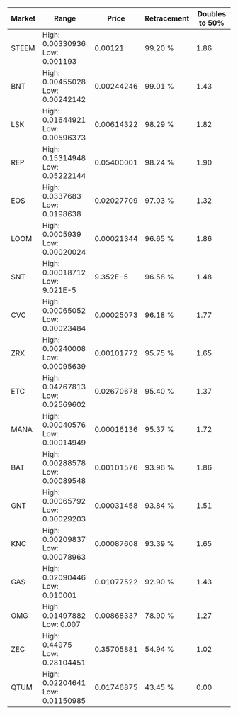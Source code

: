 | Market | Range | Price| Retracement | Doubles to 50% |
| --- | --- | --- | --- | --- |
| STEEM | High: 0.00330936<br />Low: 0.001193 | 0.00121 | 99.20 % | 1.86 |
| BNT | High: 0.00455028<br />Low: 0.00242142 | 0.00244246 | 99.01 % | 1.43 |
| LSK | High: 0.01644921<br />Low: 0.00596373 | 0.00614322 | 98.29 % | 1.82 |
| REP | High: 0.15314948<br />Low: 0.05222144 | 0.05400001 | 98.24 % | 1.90 |
| EOS | High: 0.0337683<br />Low: 0.0198638 | 0.02027709 | 97.03 % | 1.32 |
| LOOM | High: 0.0005939<br />Low: 0.00020024 | 0.00021344 | 96.65 % | 1.86 |
| SNT | High: 0.00018712<br />Low: 9.021E-5 | 9.352E-5 | 96.58 % | 1.48 |
| CVC | High: 0.00065052<br />Low: 0.00023484 | 0.00025073 | 96.18 % | 1.77 |
| ZRX | High: 0.00240008<br />Low: 0.00095639 | 0.00101772 | 95.75 % | 1.65 |
| ETC | High: 0.04767813<br />Low: 0.02569602 | 0.02670678 | 95.40 % | 1.37 |
| MANA | High: 0.00040576<br />Low: 0.00014949 | 0.00016136 | 95.37 % | 1.72 |
| BAT | High: 0.00288578<br />Low: 0.00089548 | 0.00101576 | 93.96 % | 1.86 |
| GNT | High: 0.00065792<br />Low: 0.00029203 | 0.00031458 | 93.84 % | 1.51 |
| KNC | High: 0.00209837<br />Low: 0.00078963 | 0.00087608 | 93.39 % | 1.65 |
| GAS | High: 0.02090446<br />Low: 0.010001 | 0.01077522 | 92.90 % | 1.43 |
| OMG | High: 0.01497882<br />Low: 0.007 | 0.00868337 | 78.90 % | 1.27 |
| ZEC | High: 0.44975<br />Low: 0.28104451 | 0.35705881 | 54.94 % | 1.02 |
| QTUM | High: 0.02204641<br />Low: 0.01150985 | 0.01746875 | 43.45 % | 0.00 |
